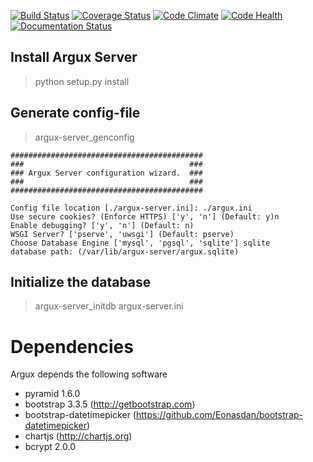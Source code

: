 [![Build Status](https://travis-ci.org/argux/server.svg?branch=master)](https://travis-ci.org/argux/server)
[![Coverage Status](https://coveralls.io/repos/argux/server/badge.svg?branch=master&service=github)](https://coveralls.io/github/argux/server?branch=master)
[![Code Climate](https://codeclimate.com/github/argux/server/badges/gpa.svg)](https://codeclimate.com/github/argux/server)
[![Code Health](https://landscape.io/github/argux/server/master/landscape.svg?style=flat)](https://landscape.io/github/argux/server/master)
[![Documentation Status](https://readthedocs.org/projects/argux-server/badge/?version=latest)](http://argux-server.readthedocs.org/en/latest/?badge=latest)

## Install Argux Server ##

>  python setup.py install

## Generate config-file
> argux-server_genconfig

    ###########################################
    ###                                     ###
    ### Argux Server configuration wizard.  ###
    ###                                     ###
    ###########################################
     
    Config file location [./argux-server.ini]: ./argux.ini
    Use secure cookies? (Enforce HTTPS) ['y', 'n'] (Default: y)n
    Enable debugging? ['y', 'n'] (Default: n)
    WSGI Server? ['pserve', 'uwsgi'] (Default: pserve)
    Choose Database Engine ['mysql', 'pgsql', 'sqlite'] sqlite
    database path: (/var/lib/argux-server/argux.sqlite)

## Initialize the database
>  argux-server_initdb argux-server.ini

# Dependencies
Argux depends the following software

 - pyramid 1.6.0
 - bootstrap 3.3.5 (http://getbootstrap.com)
 - bootstrap-datetimepicker (https://github.com/Eonasdan/bootstrap-datetimepicker)
 - chartjs (http://chartjs.org)
 - bcrypt 2.0.0
